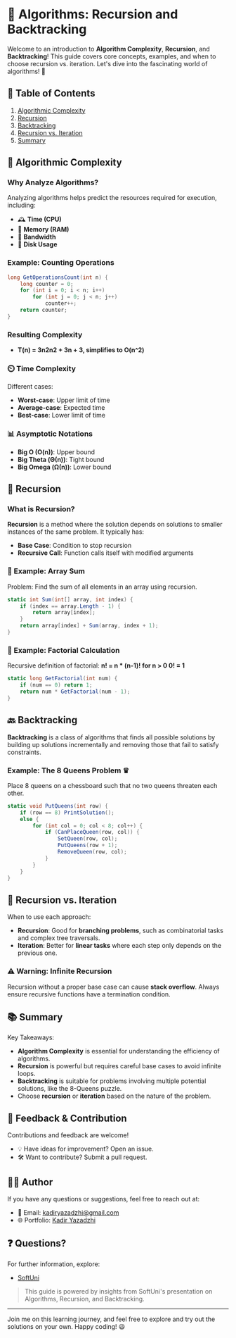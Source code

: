 # 🧩 Algorithms: Recursion and Backtracking

Welcome to an introduction to **Algorithm Complexity**, **Recursion**, and **Backtracking**! This guide covers core concepts, examples, and when to choose recursion vs. iteration. Let's dive into the fascinating world of algorithms! 🚀


## 📖 Table of Contents
1. [Algorithmic Complexity](#algorithmic-complexity)
2. [Recursion](#recursion)
3. [Backtracking](#backtracking)
4. [Recursion vs. Iteration](#recursion-vs-iteration)
5. [Summary](#summary)


## 🧮 Algorithmic Complexity

### Why Analyze Algorithms?
Analyzing algorithms helps predict the resources required for execution, including:
- 🕰️ **Time (CPU)**
- 💾 **Memory (RAM)**
- 📶 **Bandwidth**
- 📂 **Disk Usage**

### Example: Counting Operations
```csharp
long GetOperationsCount(int n) {
    long counter = 0;
    for (int i = 0; i < n; i++)
        for (int j = 0; j < n; j++)
            counter++;
    return counter;
}
```

### Resulting Complexity
- **T(n) = 3n2n2 + 3n + 3, simplifies to O(n^2)**


### ⏲️ Time Complexity
Different cases:
- **Worst-case**: Upper limit of time
- **Average-case**: Expected time
- **Best-case**: Lower limit of time

### 📊 Asymptotic Notations

- **Big O (O(n))**: Upper bound
- **Big Theta (Θ(n))**: Tight bound
- **Big Omega (Ω(n))**: Lower bound

## 🔄 Recursion

### What is Recursion?

**Recursion** is a method where the solution depends on solutions to smaller instances of the same problem. It typically has:

- **Base Case**: Condition to stop recursion
- **Recursive Call**: Function calls itself with modified arguments

### 📝 Example: Array Sum

Problem: Find the sum of all elements in an array using recursion.

```csharp
static int Sum(int[] array, int index) {
    if (index == array.Length - 1) {
        return array[index];
    }
    return array[index] + Sum(array, index + 1);
}
```

### 🔢 Example: Factorial Calculation

Recursive definition of factorial: **n! = n * (n-1)! for n > 0 0! = 1**

```csharp
static long GetFactorial(int num) {
    if (num == 0) return 1;
    return num * GetFactorial(num - 1);
}
```

## 🔙 Backtracking

**Backtracking** is a class of algorithms that finds all possible solutions by building up solutions incrementally and removing those that fail to satisfy constraints.

### Example: The 8 Queens Problem ♛

Place 8 queens on a chessboard such that no two queens threaten each other.

```csharp
static void PutQueens(int row) {
    if (row == 8) PrintSolution();
    else {
        for (int col = 0; col < 8; col++) {
            if (CanPlaceQueen(row, col)) {
                SetQueen(row, col);
                PutQueens(row + 1);
                RemoveQueen(row, col);
            }
        }
    }
}
```


## 🔄 Recursion vs. Iteration

When to use each approach:

- **Recursion**: Good for **branching problems**, such as combinatorial tasks and complex tree traversals.
- **Iteration**: Better for **linear tasks** where each step only depends on the previous one.

### ⚠️ Warning: Infinite Recursion

Recursion without a proper base case can cause **stack overflow**. Always ensure recursive functions have a termination condition.

## 📚 Summary
Key Takeaways:

- **Algorithm Complexity** is essential for understanding the efficiency of algorithms.
- **Recursion** is powerful but requires careful base cases to avoid infinite loops.
- **Backtracking** is suitable for problems involving multiple potential solutions, like the 8-Queens puzzle.
- Choose **recursion** or **iteration** based on the nature of the problem.

## 💬 Feedback & Contribution

Contributions and feedback are welcome!

- 💡 Have ideas for improvement? Open an issue.
- 🛠️ Want to contribute? Submit a pull request.


## 👨‍💻 Author

If you have any questions or suggestions, feel free to reach out at:

- 📧 Email: kadiryazadzhi@gmail.com
- 🌐 Portfolio: [Kadir Yazadzhi](https://kadiryazadzhi.github.io/portfolio/)

## ❓ Questions?

For further information, explore:
- [SoftUni](softuni.bg)

 > This guide is powered by insights from SoftUni's presentation on Algorithms, Recursion, and Backtracking.

---

Join me on this learning journey, and feel free to explore and try out the solutions on your own. Happy coding! 😃
